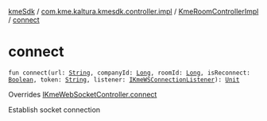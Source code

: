 [kmeSdk](../../index.md) / [com.kme.kaltura.kmesdk.controller.impl](../index.md) / [KmeRoomControllerImpl](index.md) / [connect](./connect.md)

# connect

`fun connect(url: `[`String`](https://kotlinlang.org/api/latest/jvm/stdlib/kotlin/-string/index.html)`, companyId: `[`Long`](https://kotlinlang.org/api/latest/jvm/stdlib/kotlin/-long/index.html)`, roomId: `[`Long`](https://kotlinlang.org/api/latest/jvm/stdlib/kotlin/-long/index.html)`, isReconnect: `[`Boolean`](https://kotlinlang.org/api/latest/jvm/stdlib/kotlin/-boolean/index.html)`, token: `[`String`](https://kotlinlang.org/api/latest/jvm/stdlib/kotlin/-string/index.html)`, listener: `[`IKmeWSConnectionListener`](../../com.kme.kaltura.kmesdk.ws/-i-kme-w-s-connection-listener/index.md)`): `[`Unit`](https://kotlinlang.org/api/latest/jvm/stdlib/kotlin/-unit/index.html)

Overrides [IKmeWebSocketController.connect](../../com.kme.kaltura.kmesdk.controller/-i-kme-web-socket-controller/connect.md)

Establish socket connection

